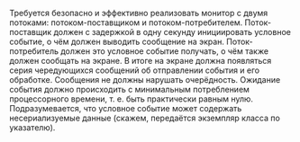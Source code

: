 Требуется безопасно и эффективно реализовать монитор с двумя потоками: потоком-поставщиком и потоком-потребителем. Поток-поставщик должен с задержкой в одну секунду инициировать условное событие, о чём должен выводить сообщение на экран. Поток-потребитель должен это условное событие получать, о чём также должен сообщать на экране. В итоге на экране должна появляться серия чередующихся сообщений об отправлении события и его обработке. Сообщения не должны нарушать очерёдность. Ожидание события должно происходить с минимальным потреблением процессорного времени, т. е. быть практически равным нулю. Подразумевается, что условное событие может содержать несериализуемые данные (скажем, передаётся экземпляр класса по указателю).
